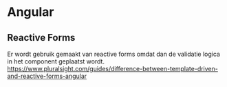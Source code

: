 # Angular
## Reactive Forms
Er wordt gebruik gemaakt van reactive forms omdat dan de validatie logica in het component geplaatst wordt.
https://www.pluralsight.com/guides/difference-between-template-driven-and-reactive-forms-angular
